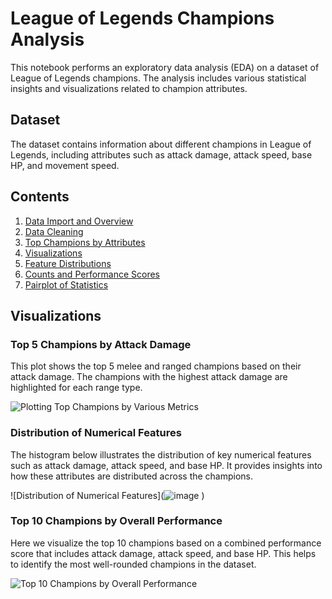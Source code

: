 # League of Legends Champions Analysis

This notebook performs an exploratory data analysis (EDA) on a dataset of League of Legends champions. The analysis includes various statistical insights and visualizations related to champion attributes.

## Dataset

The dataset contains information about different champions in League of Legends, including attributes such as attack damage, attack speed, base HP, and movement speed.

## Contents

1. [Data Import and Overview](#data-import-and-overview)
2. [Data Cleaning](#data-cleaning)
3. [Top Champions by Attributes](#top-champions-by-attributes)
4. [Visualizations](#visualizations)
5. [Feature Distributions](#feature-distributions)
6. [Counts and Performance Scores](#counts-and-performance-scores)
7. [Pairplot of Statistics](#pairplot-of-statistics)


## Visualizations

### Top 5 Champions by Attack Damage

This plot shows the top 5 melee and ranged champions based on their attack damage. The champions with the highest attack damage are highlighted for each range type.

![Plotting Top Champions by Various Metrics](![image](https://github.com/user-attachments/assets/2251075e-fd6d-4e13-96d0-1a191aef902f)
)

### Distribution of Numerical Features

The histogram below illustrates the distribution of key numerical features such as attack damage, attack speed, and base HP. It provides insights into how these attributes are distributed across the champions.

![Distribution of Numerical Features](![image](![image](https://github.com/user-attachments/assets/aec8b670-29a7-4987-bba1-5f6f4c44d938)
)
)

### Top 10 Champions by Overall Performance

Here we visualize the top 10 champions based on a combined performance score that includes attack damage, attack speed, and base HP. This helps to identify the most well-rounded champions in the dataset.

![Top 10 Champions by Overall Performance](![image](https://github.com/user-attachments/assets/993a85c0-9493-4465-92e9-1d0649846aaa)
)
